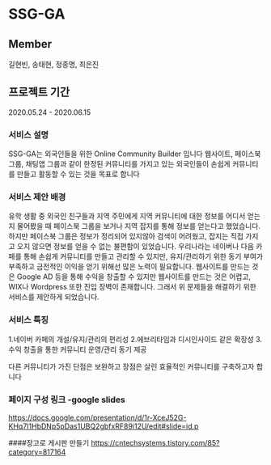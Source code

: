 # SSG-GA
## Member
길현빈, 송태현, 정종명, 최은진

## 프로젝트 기간
2020.05.24 - 2020.06.15

### 서비스 설명
SSG-GA는 외국인들을 위한 Online Community Builder 입니다
웹사이트, 페이스북 그룹, 채팅앱 그룹과 같이 한정된 커뮤니티를 가지고 있는 외국인들이 손쉽게 커뮤니티를 만들고 활동할 수 있는 것을 목표로 합니다

### 서비스 제안 배경
유학 생활 중 외국인 친구들과 지역 주민에게 지역 커뮤니티에 대한 정보를 어디서 얻는지 물어봤을 때 페이스북 그룹을 보거나 지역 잡지를 통해 정보를 얻는다고 했었습니다. 하지만 페이스북 그룹은 정보가 정리되어 있지않아 검색이 어려웠고, 잡지는 직접 가지고 오지 않으면 정보를 얻을 수 없는 불편함이 있었습니다.
우리나라는 네이버나 다음 카페를 통해 손쉽게 커뮤니티를 만들고 관리할 수 있지만, 유지/관리하기 위한 동기 부여가 부족하고 금전적인 이익을 얻기 위해선 많은 노력이 필요합니다.
웹사이트를 만드는 것은 Google AD 등을 통해 수익을 창출할 수 있지만 웹사이트를 만드는 것은 어렵고, WIX나 Wordpress 또한 진입 장벽이 존재합니다.
그래서 위 문제들을 해결하기 위한 서비스를 제안하게 되었습니다.

### 서비스 특징
1.네이버 카페의 개설/유지/관리의 편리성
2.에브리타임과 디시인사이드 같은 확장성
3.수익 창출을 통한 커뮤니티 운영/관리 동기 제공

다른 커뮤니티가 가진 단점은 보완하고 장점은 살린 효율적인 커뮤니티를 구축하고자 합니다

### 페이지 구성 링크 -google slides
https://docs.google.com/presentation/d/1r-XceJ52G-KHq7I1HbDNp5pDas1UBQ2gbfxRF89i12U/edit#slide=id.p 

####장고로 게시판 만들기
https://cntechsystems.tistory.com/85?category=817164
